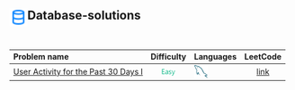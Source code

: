 ## <div align="left"><img src="https://github.com/AnasImloul/Leetcode-Solutions/blob/main/icons/data.svg" width="32px" align="left"/>Database-solutions</div>
<br>

| Problem name | Difficulty | Languages | LeetCode |
|:-------------|:----------:|:----------|:--------:|
|[User Activity for the Past 30 Days I](./User%20Activity%20for%20the%20Past%2030%20Days%20I)|<img src="https://github.com/AnasImloul/Leetcode-Solutions/blob/main/icons/easy.svg" height="12px" align="center"/>|<a href="./User%20Activity%20for%20the%20Past%2030%20Days%20I/User%20Activity%20for%20the%20Past%2030%20Days%20I.txt"><img src="https://github.com/AnasImloul/Leetcode-Solutions/blob/main/icons/mysql.svg" width="24px" align="center"/></a>|[link](https://www.leetcode.com/problems/user-activity-for-the-past-30-days-i)|